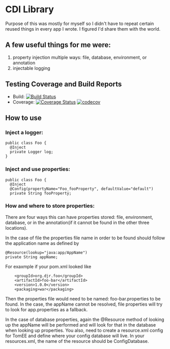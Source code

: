 # CDI Library
Purpose of this was mostly for myself so I didn't have to repeat certain reused things in every app I wrote.  I figured I'd share them with the world.

## A few useful things for me were:
1. property injection multiple ways: file, database, environment, or annotation
2. injectable logging

## Testing Coverage and Build Reports
* Build: [![Build Status](https://travis-ci.org/djr4488/cdi.svg?branch=master)](https://travis-ci.org/djr4488/cdi)
* Coverage: [![Coverage Status](https://coveralls.io/repos/djr4488/cdi/badge.svg?branch=master)](https://coveralls.io/r/djr4488/cdi?branch=master) [![codecov](https://codecov.io/gh/djr4488/cdi/branch/master/graph/badge.svg)](https://codecov.io/gh/djr4488/cdi)

## How to use
### Inject a logger:
```
public class Foo {
  @Inject
  private Logger log;
}
```

### Inject and use properties:
```
public class Foo {
  @Inject
  @Config(propertyName="Foo_fooProperty", defaultValue="default")
  private String fooProperty;
```

### How and where to store properties:
There are four ways this can have properties stored: file, environment, database, or in the annotation(if it cannot be found in the other three locations).

In the case of file the properties file name in order to be found should follow the application name as defined by
```
@Resource(lookup="java:app/AppName")
private String appName;
```
For exaxmple if your pom.xml looked like
```
    <groupId>org.djr.foo</groupId>
    <artifactId>foo-bar</artifactId>
    <version>1.0.0</version>
    <packaging>war</packaging>
```
Then the properties file would need to be named: foo-bar.properties to be found.  In the case, the appName cannot be resolved, file properties will try to look for app.properties as a fallback.

In the case of database properties, again the @Resource method of looking up the appName will be performed and will look for that in the database when looking up properties.
You also, need to create a resource.xml config for TomEE and define where your config database will live.  In your resources.xml, the name of the resource should be ConfigDatabase.

